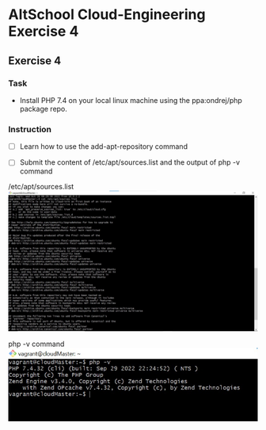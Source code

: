 # AltSchool Cloud-Engineering Exercise 4

## Exercise 4

### Task

* Install PHP 7.4 on your local linux machine using the ppa:ondrej/php package repo.

### Instruction

* [ ] Learn how to use the add-apt-repository command

* [ ] Submit the content of /etc/apt/sources.list and the output of php -v command

/etc/apt/sources.list
![apt/sources](./etc_apt_sources.jpg)

php -v command
![php -v](./php_v.jpg)
